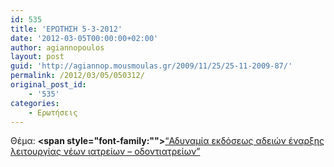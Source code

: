```yaml
---
id: 535
title: 'ΕΡΩΤΗΣΗ 5-3-2012'
date: '2012-03-05T00:00:00+02:00'
author: agiannopoulos
layout: post
guid: 'http://agiannop.mousmoulas.gr/2009/11/25/25-11-2009-87/'
permalink: /2012/03/05/050312/
original_post_id:
    - '535'
categories:
    - Ερωτήσεις
---
```


Θέμα: **<span style="font-family:""></span>**[“Αδυναμία εκδόσεως αδειών έναρξης λειτουργίας νέων ιατρείων – οδοντιατρείων” ](http://localhost:8000/wp-content/uploads/2009/11/05032012_odontiatroi.pdf)